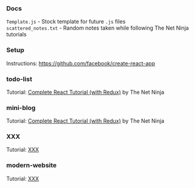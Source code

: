 ### Docs
```Template.js``` - Stock template for future ```.js``` files         
```scattered_notes.txt``` - Random notes taken while following The Net Ninja tutorials

### Setup
Instructions: https://github.com/facebook/create-react-app

### todo-list
Tutorial: [Complete React Tutorial (with Redux)](https://www.youtube.com/playlist?list=PL4cUxeGkcC9ij8CfkAY2RAGb-tmkNwQHG) by The Net Ninja           

### mini-blog
Tutorial: [Complete React Tutorial (with Redux)](https://www.youtube.com/playlist?list=PL4cUxeGkcC9ij8CfkAY2RAGb-tmkNwQHG) by The Net Ninja    
 
### XXX
Tutorial: [XXX](XXX)

### modern-website
Tutorial: [XXX](XXX)


